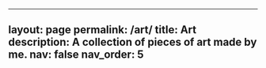 
---
layout: page
permalink: /art/
title: Art
description: A collection of pieces of art made by me.
nav: false
nav_order: 5
---
